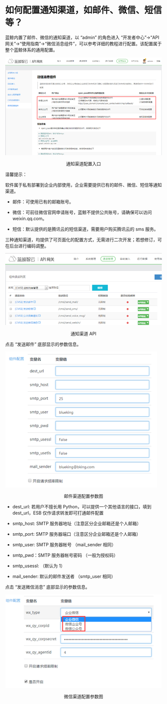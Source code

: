 # 如何配置通知渠道，如邮件、微信、短信等？

蓝鲸内置了邮件、微信的通知渠道，以 “admin” 的角色进入 “开发者中心”->“API 网关”->“使用指南”->“微信消息组件”，可以参考详细的教程进行配置。该配置属于整个蓝鲸体系的通用配置。


![](../assets/17401.png)
<center>通知渠道配置入口</center>

温馨提示：

软件属于私有部署到企业内部使用，企业需要提供已有的邮件、微信、短信等通知渠道。

- 邮件：可使用已有的邮箱账号。

- 微信：可前往微信官网申请账号，蓝鲸不提供公共账号，请确保可以访问 weixin.qq.com。

- 短信：默认提供的是腾讯云的短信渠道，需要用户购买腾讯云的 sms 服务。

三种通知渠道，均提供了可页面化的配置方式，无需进行二次开发；若想修订，可在后台进行编码调整。


![](../assets/17402.png)
<center>通知渠道 API</center>

点击 “发送邮件” 底部显示的参数信息。


![](../assets/17403.png)

<center>邮件渠道配置参数图</center>

- dest_url: 若用户不擅长用 Python，可以提供一个其他语言的接口，填到 dest_url，ESB 仅作请求转发即可打通邮件配置
- smtp_host: SMTP 服务器地址（注意区分企业邮箱还是个人邮箱）

- smtp_port: SMTP 服务器端口（注意区分企业邮箱还是个人邮箱）

- smtp_user: SMTP 服务器帐号 （mail_sender 相同）

- smtp_pwd：SMTP 服务器帐号密码 （一般为授权码）

- smtp_usessl: （默认为 1）

- mail_sender: 默认的邮件发送者 （smtp_user 相同）

点击 “发送微信消息” 底部显示的参数信息。

![](../assets/17404.png)
<center>微信渠道配置参数图</center>
